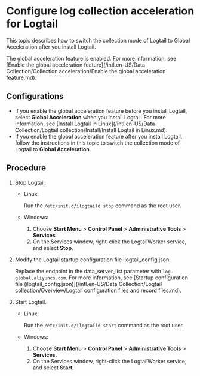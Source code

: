 # Configure log collection acceleration for Logtail

This topic describes how to switch the collection mode of Logtail to Global Acceleration after you install Logtail.

The global acceleration feature is enabled. For more information, see [Enable the global acceleration feature](/intl.en-US/Data Collection/Collection acceleration/Enable the global acceleration feature.md).

## Configurations

-   If you enable the global acceleration feature before you install Logtail, select **Global Acceleration** when you install Logtail. For more information, see [Install Logtail in Linux](/intl.en-US/Data Collection/Logtail collection/Install/Install Logtail in Linux.md).
-   If you enable the global acceleration feature after you install Logtail, follow the instructions in this topic to switch the collection mode of Logtail to **Global Acceleration**.

## Procedure

1.  Stop Logtail.

    -   Linux:

        Run the `/etc/init.d/ilogtaild stop` command as the root user.

    -   Windows:
        1.  Choose **Start Menu** \> **Control Panel** \> **Administrative Tools** \> **Services**.
        2.  On the Services window, right-click the LogtailWorker service, and select **Stop**.
2.  Modify the Logtail startup configuration file ilogtail\_config.json.

    Replace the endpoint in the data\_server\_list parameter with `log-global.aliyuncs.com`. For more information, see [Startup configuration file \(ilogtail\_config.json\)](/intl.en-US/Data Collection/Logtail collection/Overview/Logtail configuration files and record files.md).

3.  Start Logtail.

    -   Linux:

        Run the `/etc/init.d/ilogtaild start` command as the root user.

    -   Windows:
        1.  Choose **Start Menu** \> **Control Panel** \> **Administrative Tools** \> **Services**.
        2.  On the Services window, right-click the LogtailWorker service, and select **Start**.

